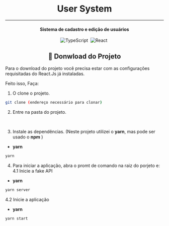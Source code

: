 <h1 align="center"> User System</h1>

---
<div align="center">

<h4> Sistema de cadastro e edição de usuários</h4>

<div>

![TypeScript](https://img.shields.io/badge/-TypeScript-007ACC?style=flat&logoColor=fff&logo=typescript)&nbsp;
![React](https://img.shields.io/badge/-React-0488B0?style=flat&logoColor=fff&logo=react)&nbsp;

</div>

</div>

<div align="center">

## :memo: Donwload do Projeto

</div>

  Para o download do projeto você precisa estar com as configurações requisitadas do React.Js já instaladas.

  Feito isso, Faça:

1. O clone o projeto.

```bash
git clone (endereço necessário para clonar)
```
2. Entre na pasta do projeto.
<br/>

3. Instale as dependências.
(Neste projeto utilizei o __yarn__, mas pode ser usado o __npm__ )

* **yarn**
```bash
yarn
```
4. Para iniciar a aplicação, abra o promt de comando na raiz do porjeto e:
 4.1 Inicie a fake API
* **yarn**
```bash
yarn server
```
 4.2 Inicie a aplicação
* **yarn**
```bash
yarn start
```
